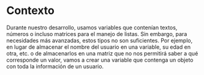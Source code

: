 # Contexto
Durante nuestro desarrollo, usamos variables que contenían textos, números o incluso matrices para el manejo de listas. Sin embargo, para necesidades más avanzadas, estos tipos no son suficientes. Por ejemplo, en lugar de almacenar el nombre del usuario en una variable, su edad en otra, etc. o de almacenarlos en una matriz que no nos permitirá saber a qué corresponde un valor, vamos a crear una variable que contenga un objeto con toda la información de un usuario.